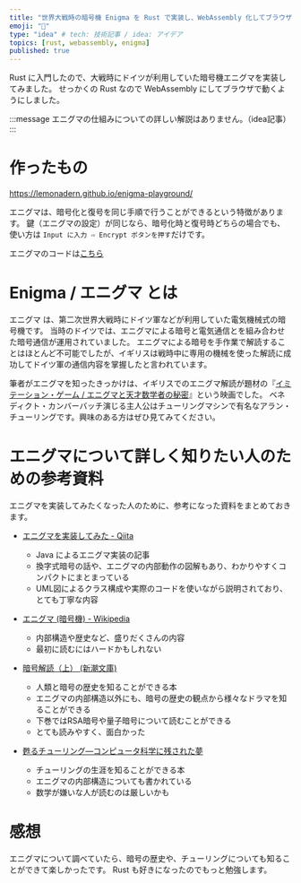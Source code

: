 ```yaml
---
title: "世界大戦時の暗号機 Enigma を Rust で実装し、WebAssembly 化してブラウザで動くシミュレータにした"
emoji: "🦁"
type: "idea" # tech: 技術記事 / idea: アイデア
topics: [rust, webassembly, enigma]
published: true
---
```


Rust に入門したので、大戦時にドイツが利用していた暗号機エニグマを実装してみました。
せっかくの Rust なので WebAssembly にしてブラウザで動くようにしました。

:::message
エニグマの仕組みについての詳しい解説はありません。（idea記事）
:::

# 作ったもの
https://lemonadern.github.io/enigma-playground/

エニグマは、暗号化と復号を同じ手順で行うことができるという特徴があります。
鍵（エニグマの設定）が同じなら、暗号化時と復号時どちらの場合でも、使い方は `Input に入力 ⇨ Encrypt ボタンを押す`だけです。

エニグマのコードは[こちら](https://github.com/lemonadern/enigma-core/tree/master)


# Enigma / エニグマ とは

エニグマ は、第二次世界大戦時にドイツ軍などが利用していた電気機械式の暗号機です。
当時のドイツでは、エニグマによる暗号と電気通信とを組み合わせた暗号通信が運用されていました。
エニグマによる暗号を手作業で解読することはほとんど不可能でしたが、イギリスは戦時中に専用の機械を使った解読に成功してドイツ軍の通信内容を掌握したと言われています。

筆者がエニグマを知ったきっかけは、イギリスでのエニグマ解読が題材の『[イミテーション・ゲーム / エニグマと天才数学者の秘密](https://www.amazon.co.jp/%E3%82%A4%E3%83%9F%E3%83%86%E3%83%BC%E3%82%B7%E3%83%A7%E3%83%B3%E3%83%BB%E3%82%B2%E3%83%BC%E3%83%A0%EF%BC%8F%E3%82%A8%E3%83%8B%E3%82%B0%E3%83%9E%E3%81%A8%E5%A4%A9%E6%89%8D%E6%95%B0%E5%AD%A6%E8%80%85%E3%81%AE%E7%A7%98%E5%AF%86-%E5%AD%97%E5%B9%95%E7%89%88-%E3%83%99%E3%83%8D%E3%83%87%E3%82%A3%E3%82%AF%E3%83%88%E3%83%BB%E3%82%AB%E3%83%B3%E3%83%90%E3%83%BC%E3%83%90%E3%83%83%E3%83%81/dp/B015S8Y08Q)』という映画でした。
ベネディクト・カンバーバッチ演じる主人公はチューリングマシンで有名なアラン・チューリングです。興味のある方はぜひ見てみてください。

# エニグマについて詳しく知りたい人のための参考資料
エニグマを実装してみたくなった人のために、参考になった資料をまとめておきます。

- [エニグマを実装してみた - Qiita](https://qiita.com/opengl-8080/items/995778d1cce43ed5babc)
  - Java によるエニグマ実装の記事
  - 換字式暗号の話や、エニグマの内部動作の図解もあり、わかりやすくコンパクトにまとまっている
  - UML図によるクラス構成や実際のコードを使いながら説明されており、とても丁寧な内容

- [エニグマ (暗号機) - Wikipedia](https://ja.wikipedia.org/wiki/%E3%82%A8%E3%83%8B%E3%82%B0%E3%83%9E_(%E6%9A%97%E5%8F%B7%E6%A9%9F))
  - 内部構造や歴史など、盛りだくさんの内容
  - 最初に読むにはハードかもしれない

- [暗号解読（上） (新潮文庫)](https://www.amazon.co.jp/%E6%9A%97%E5%8F%B7%E8%A7%A3%E8%AA%AD%E3%80%88%E4%B8%8A%E3%80%89-%E6%96%B0%E6%BD%AE%E6%96%87%E5%BA%AB-%E3%82%B5%E3%82%A4%E3%83%A2%E3%83%B3-%E3%82%B7%E3%83%B3/dp/410215972X/)
  - 人類と暗号の歴史を知ることができる本
  - エニグマの内部構造以外にも、暗号の歴史の観点から様々なドラマを知ることができる
  - 下巻ではRSA暗号や量子暗号について読むことができる
  - とても読みやすく、面白かった

- [甦るチューリング―コンピュータ科学に残された夢](https://www.amazon.co.jp/%E7%94%A6%E3%82%8B%E3%83%81%E3%83%A5%E3%83%BC%E3%83%AA%E3%83%B3%E3%82%B0%E2%80%95%E3%82%B3%E3%83%B3%E3%83%94%E3%83%A5%E3%83%BC%E3%82%BF%E7%A7%91%E5%AD%A6%E3%81%AB%E6%AE%8B%E3%81%95%E3%82%8C%E3%81%9F%E5%A4%A2-%E6%98%9F%E9%87%8E-%E5%8A%9B/dp/4757100795/)
  - チューリングの生涯を知ることができる本
  - エニグマの内部構造についても書かれている
  - 数学が嫌いな人が読むのは厳しいかも



# 感想
エニグマについて調べていたら、暗号の歴史や、チューリングについても知ることができて楽しかったです。
Rust も好きになったのでもっと勉強します。
